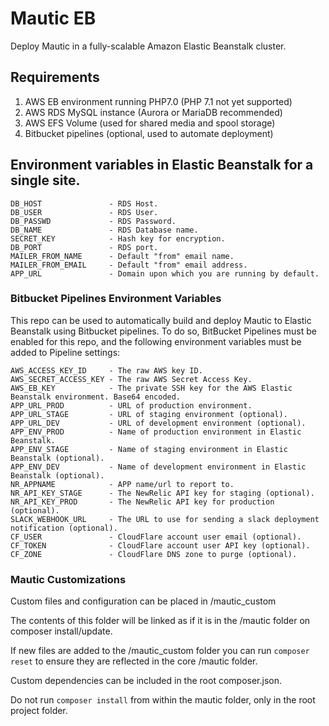 Mautic EB
=========

Deploy Mautic in a fully-scalable Amazon Elastic Beanstalk cluster.

## Requirements

1) AWS EB environment running PHP7.0 (PHP 7.1 not yet supported)
2) AWS RDS MySQL instance (Aurora or MariaDB recommended)
3) AWS EFS Volume (used for shared media and spool storage)
4) Bitbucket pipelines (optional, used to automate deployment)

## Environment variables in Elastic Beanstalk for a single site.

    DB_HOST               - RDS Host.
    DB_USER               - RDS User.
    DB_PASSWD             - RDS Password.
    DB_NAME               - RDS Database name.
    SECRET_KEY            - Hash key for encryption.
    DB_PORT               - RDS port.
    MAILER_FROM_NAME      - Default "from" email name.
    MAILER_FROM_EMAIL     - Default "from" email address.
    APP_URL               - Domain upon which you are running by default.

### Bitbucket Pipelines Environment Variables
This repo can be used to automatically build and deploy Mautic to Elastic Beanstalk using Bitbucket pipelines. To do so, BitBucket Pipelines must be enabled for this repo, and the following environment variables must be added to Pipeline settings:

    AWS_ACCESS_KEY_ID     - The raw AWS key ID.
    AWS_SECRET_ACCESS_KEY - The raw AWS Secret Access Key.
    AWS_EB_KEY            - The private SSH key for the AWS Elastic Beanstalk environment. Base64 encoded.
    APP_URL_PROD          - URL of production environment.
    APP_URL_STAGE         - URL of staging environment (optional).
    APP_URL_DEV           - URL of development environment (optional).
    APP_ENV_PROD          - Name of production environment in Elastic Beanstalk.
    APP_ENV_STAGE         - Name of staging environment in Elastic Beanstalk (optional).
    APP_ENV_DEV           - Name of development environment in Elastic Beanstalk (optional).
    NR_APPNAME            - APP name/url to report to.
    NR_API_KEY_STAGE      - The NewRelic API key for staging (optional).
    NR_API_KEY_PROD       - The NewRelic API key for production (optional).
    SLACK_WEBHOOK_URL     - The URL to use for sending a slack deployment notification (optional).
    CF_USER               - CloudFlare account user email (optional).
    CF_TOKEN              - CloudFlare account user API key (optional).
    CF_ZONE               - CloudFlare DNS zone to purge (optional).

### Mautic Customizations
Custom files and configuration can be placed in /mautic_custom

The contents of this folder will be linked as if it is in the /mautic folder on composer install/update.

If new files are added to the /mautic_custom folder you can run `composer reset` to ensure they are reflected
in the core /mautic folder.

Custom dependencies can be included in the root composer.json.

Do not run `composer install` from within the mautic folder, only in the root project folder.